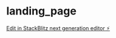 # landing_page

[Edit in StackBlitz next generation editor ⚡️](https://stackblitz.com/~/github.com/Sirohgz/landing_page)